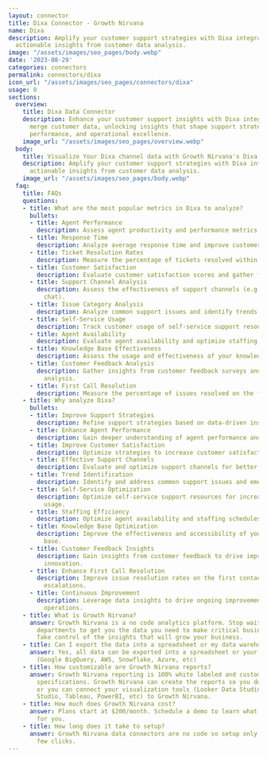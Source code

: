 ```yaml
---
layout: connector
title: Dixa Connector - Growth Nirvana
name: Dixa
description: Amplify your customer support strategies with Dixa integration, gaining
  actionable insights from customer data analysis.
image: "/assets/images/seo_pages/body.webp"
date: '2023-08-29'
categories: connectors
permalink: connectors/dixa
icon_url: "/assets/images/seo_pages/connectors/dixa"
usage: 0
sections:
  overview:
    title: Dixa Data Connector
    description: Enhance your customer support insights with Dixa integration. Seamlessly
      merge customer data, unlocking insights that shape support strategies, agent
      performance, and operational excellence.
    image_url: "/assets/images/seo_pages/overview.webp"
  body:
    title: Visualize Your Dixa channel data with Growth Nirvana's Dixa Connector
    description: Amplify your customer support strategies with Dixa integration, gaining
      actionable insights from customer data analysis.
    image_url: "/assets/images/seo_pages/body.webp"
  faq:
    title: FAQs
    questions:
    - title: What are the most popular metrics in Dixa to analyze?
      bullets:
      - title: Agent Performance
        description: Assess agent productivity and performance metrics.
      - title: Response Time
        description: Analyze average response time and improve customer satisfaction.
      - title: Ticket Resolution Rates
        description: Measure the percentage of tickets resolved within SLA.
      - title: Customer Satisfaction
        description: Evaluate customer satisfaction scores and gather feedback.
      - title: Support Channel Analysis
        description: Assess the effectiveness of support channels (e.g., phone, email,
          chat).
      - title: Issue Category Analysis
        description: Analyze common support issues and identify trends.
      - title: Self-Service Usage
        description: Track customer usage of self-service support resources.
      - title: Agent Availability
        description: Evaluate agent availability and optimize staffing schedules.
      - title: Knowledge Base Effectiveness
        description: Assess the usage and effectiveness of your knowledge base.
      - title: Customer Feedback Analysis
        description: Gather insights from customer feedback surveys and sentiment
          analysis.
      - title: First Call Resolution
        description: Measure the percentage of issues resolved on the first contact.
    - title: Why analyze Dixa?
      bullets:
      - title: Improve Support Strategies
        description: Refine support strategies based on data-driven insights.
      - title: Enhance Agent Performance
        description: Gain deeper understanding of agent performance and optimize training.
      - title: Improve Customer Satisfaction
        description: Optimize strategies to increase customer satisfaction and loyalty.
      - title: Effective Support Channels
        description: Evaluate and optimize support channels for better customer experiences.
      - title: Trend Identification
        description: Identify and address common support issues and emerging trends.
      - title: Self-Service Optimization
        description: Optimize self-service support resources for increased customer
          usage.
      - title: Staffing Efficiency
        description: Optimize agent availability and staffing schedules for high efficiency.
      - title: Knowledge Base Optimization
        description: Improve the effectiveness and accessibility of your knowledge
          base.
      - title: Customer Feedback Insights
        description: Gain insights from customer feedback to drive improvements and
          innovation.
      - title: Enhance First Call Resolution
        description: Improve issue resolution rates on the first contact, reducing
          escalations.
      - title: Continuous Improvement
        description: Leverage data insights to drive ongoing improvement in support
          operations.
    - title: What is Growth Nirvana?
      answer: Growth Nirvana is a no code analytics platform. Stop waiting for other
        departments to get you the data you need to make critical business decisions.
        Take control of the insights that will grow your business.
    - title: Can I export the data into a spreadsheet or my data warehouse?
      answer: Yes, all data can be exported into a spreadsheet or your data warehouse
        (Google BigQuery, AWS, Snowflake, Azure, etc)
    - title: How customizable are Growth Nirvana reports?
      answer: Growth Nirvana reporting is 100% white labeled and customized to your
        specifications. Growth Nirvana can create the reports so you don’t have to
        or you can connect your visualization tools (Looker Data Studio/Google Data
        Studio, Tableau, PowerBI, etc) to Growth Nirvana.
    - title: How much does Growth Nirvana cost?
      answer: Plans start at $200/month. Schedule a demo to learn what plan is best
        for you.
    - title: How long does it take to setup?
      answer: Growth Nirvana data connectors are no code so setup only requires a
        few clicks.
---
```

